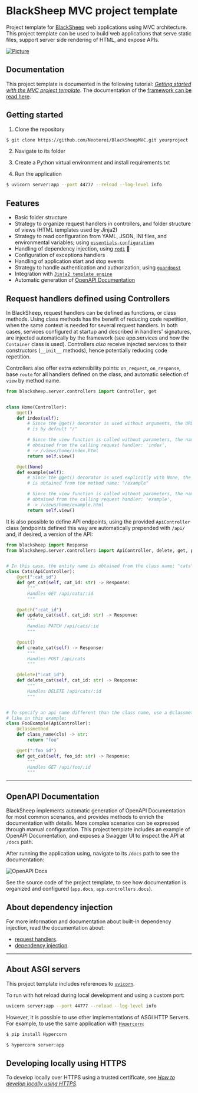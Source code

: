 # BlackSheep MVC project template
Project template for [BlackSheep](https://github.com/Neoteroi/BlackSheep)
web applications using MVC architecture. This project template can be used to
build web applications that serve static files, support server side rendering
of HTML, and expose APIs.

[![Picture](https://www.neoteroi.dev/blacksheep/img/mvc-template-home.png)](#blacksheep-mvc-project-template)

## Documentation
This project template is documented in the following tutorial:
[_Getting started with the MVC project template_](https://www.neoteroi.dev/blacksheep/mvc-project-template/).
The documentation of the [framework can be read here](https://www.neoteroi.dev/blacksheep/).

## Getting started
1. Clone the repository

```bash
$ git clone https://github.com/Neoteroi/BlackSheepMVC.git yourproject
```

2. Navigate to its folder

3. Create a Python virtual environment and install requirements.txt

4. Run the application
```bash
$ uvicorn server:app --port 44777 --reload --log-level info
```

## Features
* Basic folder structure
* Strategy to organize request handlers in controllers, and folder structure of
  views (HTML templates used by Jinja2)
* Strategy to read configuration from YAML, JSON, INI files, and environmental
  variables; using
  [`essentials-configuration`](https://github.com/Neoteroi/essentials-configuration)
* Handling of dependency injection, using
  [`rodi`](https://github.com/Neoteroi/rodi) :tulip:
* Configuration of exceptions handlers
* Handling of application start and stop events
* Strategy to handle authentication and authorization, using
  [`guardpost`](https://github.com/Neoteroi/GuardPost)
* Integration with [`Jinja2 template
  engine`](http://jinja.pocoo.org/docs/2.10/)
* Automatic generation of [OpenAPI
  Documentation](https://swagger.io/specification/)

## Request handlers defined using Controllers
In BlackSheep, request handlers can be defined as functions, or class methods.
Using class methods has the benefit of reducing code repetition, when the same
context is needed for several request handlers. In both cases, services
configured at startup and described in handlers' signatures, are injected
automatically by the framework (see app.services and how the `Container` class
is used). Controllers *also* receive injected services to their constructors
(`__init__` methods), hence potentially reducing code repetition.

Controllers also offer extra extensibility points: `on_request`, `on_response`,
base `route` for all handlers defined on the class, and automatic selection of
`view` by method name.

```python
from blacksheep.server.controllers import Controller, get


class Home(Controller):
    @get()
    def index(self):
        # Since the @get() decorator is used without arguments, the URL path
        # is by default "/"

        # Since the view function is called without parameters, the name is
        # obtained from the calling request handler: 'index',
        # -> /views/home/index.html
        return self.view()

    @get(None)
    def example(self):
        # Since the @get() decorator is used explicitly with None, the URL path
        # is obtained from the method name: "/example"

        # Since the view function is called without parameters, the name is
        # obtained from the calling request handler: 'example',
        # -> /views/home/example.html
        return self.view()
```

It is also possible to define API endpoints, using the provided `ApiController`
class (endpoints defined this way are automatically prepended with `/api/` and,
if desired, a version of the API:

```python
from blacksheep import Response
from blacksheep.server.controllers import ApiController, delete, get, patch, post


# In this case, the entity name is obtained from the class name: "cats"
class Cats(ApiController):
    @get(":cat_id")
    def get_cat(self, cat_id: str) -> Response:
        """
        Handles GET /api/cats/:id
        """

    @patch(":cat_id")
    def update_cat(self, cat_id: str) -> Response:
        """
        Handles PATCH /api/cats/:id
        """

    @post()
    def create_cat(self) -> Response:
        """
        Handles POST /api/cats
        """

    @delete(":cat_id")
    def delete_cat(self, cat_id: str) -> Response:
        """
        Handles DELETE /api/cats/:id
        """


# To specify an api name different than the class name, use a @classmethod called "class_name",
# like in this example:
class FooExample(ApiController):
    @classmethod
    def class_name(cls) -> str:
        return "foo"

    @get(":foo_id")
    def get_cat(self, foo_id: str) -> Response:
        """
        Handles GET /api/foo/:id
        """
```

---

## OpenAPI Documentation
BlackSheep implements automatic generation of OpenAPI Documentation for most
common scenarios, and provides methods to enrich the documentation with
details. More complex scenarios can be expressed through manual configuration.
This project template includes an example of OpenAPI Documentation, and exposes
a Swagger UI to inspect the API at `/docs` path.

After running the application using, navigate to its `/docs` path to see the
documentation:

![OpenAPI Docs](https://www.neoteroi.dev/blacksheep/img/openapi-docs.png)

See the source code of the project template, to see how documentation is
organized and configured (`app.docs`, `app.controllers.docs`).

## About dependency injection
For more information and documentation about built-in dependency injection,
read the documentation about:

* [request handlers](https://www.neoteroi.dev/blacksheep/request-handlers/).
* [dependency injection](https://www.neoteroi.dev/blacksheep/dependency-injection/).

---

## About ASGI servers
This project template includes references to [`uvicorn`](uvicorn.org).

To run with hot reload during local development and using a custom port:

```bash
uvicorn server:app --port 44777 --reload --log-level info
```

However, it is possible to use other implementations of ASGI HTTP Servers.
For example, to use the same application with [`Hypercorn`](https://pypi.org/project/Hypercorn/):

```bash
$ pip install Hypercorn

$ hypercorn server:app
```

## Developing locally using HTTPS
To develop locally over HTTPS using a trusted certificate, see
[_How to develop locally using HTTPS_](https://www.neoteroi.dev/blacksheep/develop-with-https/).
